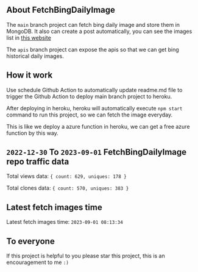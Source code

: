 ## About FetchBingDailyImage

The `main` branch project can fetch bing daily image and store them in MongoDB.
It also can create a post automatically, you can see the images list in [this website](https://oursalbum.netlify.app)

The `apis` branch project can expose the apis so that we can get bing historical daily images.

## How it work

Use schedule Github Action to automatically update readme.md file to trigger the Github Action to deploy main branch project to heroku.

After deploying in heroku, heroku will automatically execute `npm start` command to run this project, so we can fetch the image everyday.

This is like we deploy a azure function in heroku, we can get a free azure function by this way.

## `2022-12-30` To `2023-09-01` FetchBingDailyImage repo traffic data

Total views data: `{ count: 629, uniques: 178 }`

Total clones data: `{ count: 570, uniques: 383 }`

## Latest fetch images time

Latest fetch images time: `2023-09-01 08:13:34`

## To everyone

If this project is helpful to you please star this project, this is an encouragement to me `:)`



